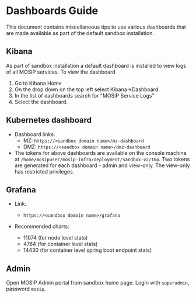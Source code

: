 # Dashboards Guide

This document contains miscellaneous tips to use various dashboards that are made available as part of the default sandbox installation.

## Kibana
As part of sandbox installation a default dashboard is installed to view logs of all MOSIP services.  To view the dashboard
1. Go to Kibana Home
1. On the drop down on the top left select Kibana->Dashboard
1. In the list of dashboards search for "MOSIP Service Logs" 
1. Select the dashboard.

## Kubernetes dashboard
* Dashboard links:
    * MZ: `https://<sandbox domain name>/mz-dashboard`
    * DMZ: `https://<sandbox domain name>/dmz-dashboard`
* The tokens for above dashboards are available on the console machine at `/home/mosipuser/mosip-infra/deployment/sandbox-v2/tmp`.  Two tokens are generated for each dashboard - admin and view-only.  The view-only has restricted privileges.

## Grafana
* Link:
   * `https://<sandbox domain name>/grafana`

* Recommended charts:
  * 11074 (for node level stats)
  * 4784 (for container level stats)
  * 14430 (for container level spring boot endpoint stats)

## Admin

Open MOSIP Admin portal from sandbox home page. Login with `superadmin`, password `mosip`.

